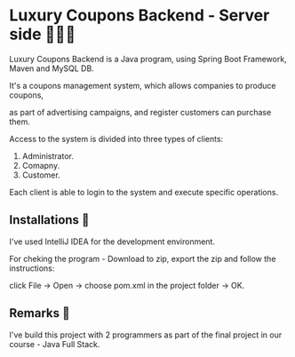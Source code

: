 # Luxury Coupons Backend - Server side 👩🏻‍💻

Luxury Coupons Backend is a Java program, using Spring Boot Framework, Maven and MySQL DB.

It's a coupons management system, which allows companies to produce coupons,

as part of advertising campaigns, and register customers can purchase them.

Access to the system is divided into three types of clients:
1. Administrator.
2. Comapny.
3. Customer.

Each client is able to login to the system and execute specific operations.

## Installations 🔧
I've used IntelliJ IDEA for the development environment.

For cheking the program - Download to zip, export the zip and follow the instructions:

click File -> Open -> choose pom.xml in the project folder -> OK.

## Remarks 📝
I've build this project with 2 programmers as part of the final project in our course - Java Full Stack.
